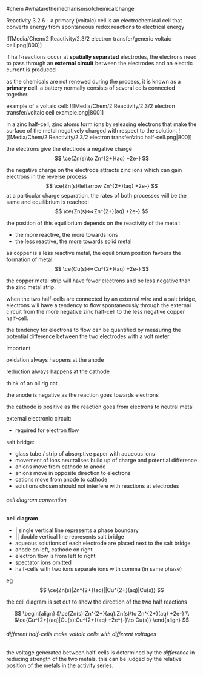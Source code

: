 #chem #whatarethemechanismsofchemicalchange

Reactivity 3.2.6 - a primary (voltaic) cell is an electrochemical cell that converts energy from spontaneous redox reactions to electrical energy

![[Media/Chem/2 Reactivity/2.3/2 electron transfer/generic voltaic cell.png|800]]

if half-reactions occur at **spatially separated** electrodes, the electrons need to pass through an **external circuit** between the electrodes and an electric current is produced

as the chemicals are not renewed during the process, it is known as a **primary cell**. a battery normally consists of several cells connected together.

example of a voltaic cell:
![[Media/Chem/2 Reactivity/2.3/2 electron transfer/voltaic cell example.png|800]]

in a zinc half-cell, zinc atoms form ions by releasing electrons that make the surface of the metal negatively charged with respect to the solution.
![[Media/Chem/2 Reactivity/2.3/2 electron transfer/zinc half-cell.png|800]]

the electrons give the electrode a negative charge
$$
\ce{Zn(s)\to Zn^{2+}(aq) +2e-}
$$

the negative charge on the electrode attracts zinc ions which can gain electrons in the reverse process
$$
\ce{Zn(s)\leftarrow Zn^{2+}(aq) +2e-}
$$
at a particular charge separation, the rates of both processes will be the same and equilibrium is reached:
$$
\ce{Zn(s)<=>Zn^{2+}(aq) +2e-}
$$

the position of this equilibrium depends on the reactivity of the metal:
- the more reactive, the more towards ions
- the less reactive, the more towards solid metal

as copper is a less reactive metal, the equilibrium position favours the formation of metal.
$$
\ce{Cu(s)<=>Cu^{2+}(aq) +2e-}
$$

the copper metal strip will have fewer electrons and be less negative than the zinc metal strip.

when the two half-cells are connected by an external wire and a salt bridge, electrons will have a tendency to flow spontaneously through the external circuit from the more negative zinc half-cell to the less negative copper half-cell.

the tendency for electrons to flow can be quantified by measuring the potential difference between the two electrodes with a volt meter.

> [!important] 
> oxidation always happens at the anode
> 
> reduction always happens at the cathode
> 
> think of an oil rig cat

the anode is negative as the reaction goes towards electrons

the cathode is positive as the reaction goes from electrons to neutral metal

external electronic circuit:
- required for electron flow

salt bridge:
- glass tube / strip of absorptive paper with aqueous ions
- movement of ions neutralises build up of charge and potential difference
- anions move from cathode to anode
- anions move in opposite direction to electrons
- cations move from anode to cathode
- solutions chosen should not interfere with reactions at electrodes

###### cell diagram convention
**cell diagram**
- | single vertical line represents a phase boundary
- || double vertical line represents salt bridge
- aqueous solutions of each electrode are placed next to the salt bridge
- anode on left, cathode on right
- electron flow is from left to right
- spectator ions omitted
- half-cells with two ions separate ions with comma (in same phase)

eg
$$
\ce{Zn(s)|Zn^{2+}(aq)||Cu^{2+}(aq)|Cu(s)}
$$

the cell diagram is set out to show the direction of the two half reactions

$$
\begin{align}
&\ce{Zn(s)|Zn^{2+}(aq):Zn(s)\to Zn^{2+}(aq) +2e-} \\
&\ce{Cu^{2+}(aq)|Cu(s):Cu^{2+}(aq) +2e^{-}\to Cu(s)}
\end{align}
$$
###### different half-cells make voltaic cells with different voltages
the voltage generated between half-cells is determined by the *difference* in reducing strength of the two metals. this can be judged by the relative position of the metals in the activity series.
